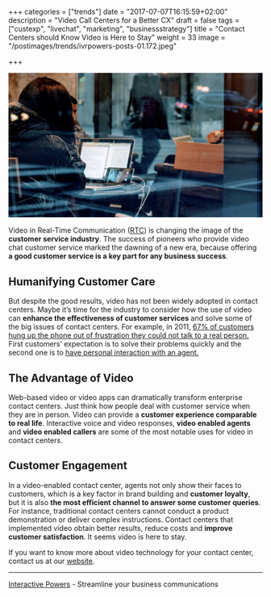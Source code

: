 +++
categories = ["trends"]
date = "2017-07-07T16:15:59+02:00"
description = "Video Call Centers for a Better CX"
draft = false
tags = ["custexp", "livechat", "marketing", "businessstrategy"]
title = "Contact Centers should Know Video is Here to Stay"
weight = 33
image = "/postimages/trends/ivrpowers-posts-01.172.jpeg"

+++

![Woman and screens](/postimages/trends/ivrpowers-posts-01.172.jpeg)

Video in Real-Time Communication ([RTC](http://blog.ivrpowers.com/post/technologies/what-is-rtc/)) is changing the image of the **customer service industry**. The success of pioneers who provide video chat customer service marked the dawning of a new era, because offering **a good customer service is a key part for any business success**.

## Humanifying Customer Care

But despite the good results, video has not been widely adopted in contact centers. Maybe it’s time for the industry to consider how the use of video can **enhance the effectiveness of customer services** and solve some of the big issues of contact centers. For example, in 2011, [67% of customers hung up the phone out of frustration they could not talk to a real person.](https://www.helpscout.net/75-customer-service-facts-quotes-statistics/) First customers’ expectation is to solve their problems quickly and the second one is to [have personal interaction with an agent.](https://www.talkdesk.com/resources/infographics/what-customers-want-from-support-contact-centers)

## The Advantage of Video

Web-based video or video apps can dramatically transform enterprise contact centers. Just think how people deal with customer service when they are in person. Video can provide a **customer experience comparable to real life**. Interactive voice and video responses, **video enabled agents** and **video enabled callers** are some of the most notable uses for video in contact centers.

## Customer Engagement

In a video-enabled contact center, agents not only show their faces to customers, which is a key factor in brand building and **customer loyalty**, but it is also **the most efficient channel to answer some customer queries**. For instance, traditional contact centers cannot conduct a product demonstration or deliver complex instructions. Contact centers that implemented video obtain better results, reduce costs and **improve customer satisfaction**. It seems video is here to stay. 

If you want to know more about video technology for your contact center, contact us at our [website](http://www.ivrpowers.com).

---
[Interactive Powers](http://www.ivrpowers.com/) - Streamline your business communications




